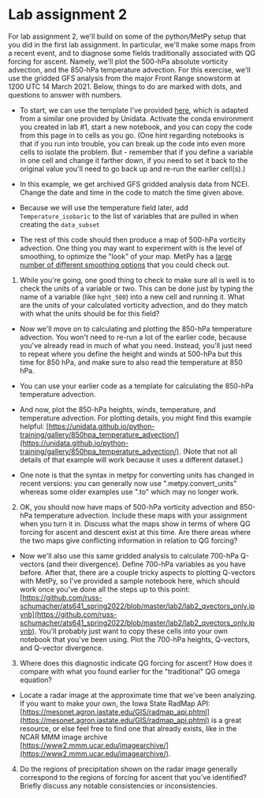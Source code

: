 # Lab assignment 2

For lab assignment 2, we'll build on some of the python/MetPy setup that you did in the first lab assignment. In particular, we'll make some maps from a recent event, and to diagnose some fields traditionally associated with QG forcing for ascent.  Namely, we'll plot the 500-hPa absolute vorticity advection, and the 850-hPa temperature advection.  For this exercise, we'll use the gridded GFS analysis from the major Front Range snowstorm at 1200 UTC 14 March 2021. 
Below, things to do are marked with dots, and questions to answer with numbers.

- To start, we can use the template I've provided [here](https://github.com/russ-schumacher/ats641_spring2022/blob/master/lab2/lab2_starter.ipynb), which is adapted from a similar one provided by Unidata. Activate the conda environment you created in lab #1, start a new notebook, and you can copy the code from this page in to cells as you go.  (One hint regarding notebooks is that if you run into trouble, you can break up the code into even more cells to isolate the problem. But - remember that if you define a variable in one cell and change it farther down, if you need to set it back to the original value you'll need to go back up and re-run the earlier cell(s).)

- In this example, we get archived GFS gridded analysis data from NCEI. Change the date and time in the code to match the time given above. 

- Because we will use the temperature field later, add `Temperature_isobaric` to the list of variables that are pulled in when creating the `data_subset`

- The rest of this code should then produce a map of 500-hPa vorticity advection. One thing you may want to experiment with is the level of smoothing, to optimize the "look" of your map. MetPy has a [large number of different smoothing options](https://unidata.github.io/MetPy/latest/examples/calculations/Smoothing.html) that you could check out.

1. While you're going, one good thing to check to make sure all is well is to check the units of a variable or two.  This can be done just by typing the name of a variable (like `hght_500`) into a new cell and running it. What are the units of your calculated vorticity advection, and do they match with what the units should be for this field? 

- Now we'll move on to calculating and plotting the 850-hPa temperature advection. You won't need to re-run a lot of the earlier code, because you've already read in much of what you need. Instead, you'll just need to repeat where you define the height and winds at 500-hPa but this time for 850 hPa, and make sure to also read the temperature at 850 hPa.

- You can use your earlier code as a template for calculating the 850-hPa temperature advection.

- And now, plot the 850-hPa heights, winds, temperature, and temperature advection.  For plotting details, you might find this example helpful: [https://unidata.github.io/python-training/gallery/850hpa_temperature_advection/](https://unidata.github.io/python-training/gallery/850hpa_temperature_advection/).  (Note that not all details of that example will work because it uses a different dataset.)

- One note is that the syntax in metpy for converting units has changed in recent versions: you can generally now use ".metpy.convert_units" whereas some older examples use ".to" which may no longer work.

2. OK, you should now have maps of 500-hPa vorticity advection and 850-hPa temperature advection. Include these maps with your assignment when you turn it in. Discuss what the maps show in terms of where QG forcing for ascent and descent exist at this time.  Are there areas where the two maps give conflicting information in relation to QG forcing?

- Now we'll also use this same gridded analysis to calculate 700-hPa Q-vectors (and their divergence). Define 700-hPa variables as you have before. After that, there are a couple tricky aspects to plotting Q-vectors with MetPy, so I've provided a sample notebook here, which should work once you've done all the steps up to this point: [https://github.com/russ-schumacher/ats641_spring2022/blob/master/lab2/lab2_qvectors_only.ipynb](https://github.com/russ-schumacher/ats641_spring2022/blob/master/lab2/lab2_qvectors_only.ipynb).  You'll probably just want to copy these cells into your own notebook that you've been using.  Plot the 700-hPa heights, Q-vectors, and Q-vector divergence.  

3. Where does this diagnostic indicate QG forcing for ascent?  How does it compare with what you found earlier for the "traditional" QG omega equation?

- Locate a radar image at the approximate time that we've been analyzing. If you want to make your own, the Iowa State RadMap API: [https://mesonet.agron.iastate.edu/GIS/radmap_api.phtml](https://mesonet.agron.iastate.edu/GIS/radmap_api.phtml) is a great resource, or else feel free to find one that already exists, like in the NCAR MMM image archive [https://www2.mmm.ucar.edu/imagearchive/](https://www2.mmm.ucar.edu/imagearchive/).  
 
4. Do the regions of precipitation shown on the radar image generally correspond to the regions of forcing for ascent that you've identified?  Briefly discuss any notable consistencies or inconsistencies.






